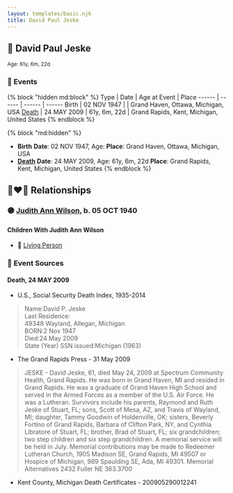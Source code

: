 ```yaml
---
layout: templates/basic.njk
title: David Paul Jeske
---
```

## 🔵 David Paul Jeske
<small>Age: 61y, 6m, 22d</small>

### 📆 Events

{% block "hidden md:block" %}
Type | Date | Age at Event | Place
------ | ------ | ------ | ------
Birth | 02 NOV 1947 |  | Grand Haven, Ottawa, Michigan, USA
[Death](#event-event-3) | 24 MAY 2009 | 61y, 6m, 22d | Grand Rapids, Kent, Michigan, United States
{% endblock %}

{% block "md:hidden" %}
- **Birth**
**Date**: 02 NOV 1947, Age:
**Place**: Grand Haven, Ottawa, Michigan, USA
- **[Death](#event-event-3)**
**Date**: 24 MAY 2009, Age: 61y, 6m, 22d
**Place**: Grand Rapids, Kent, Michigan, United States
{% endblock %}

## 👩‍❤️‍👨 Relationships

### 🟣 [Judith Ann Wilson](/people/5/50745588), b. 05 OCT 1940

#### Children With Judith Ann Wilson
* 🔵 [Living Person](/people/8/87801312)
### 📰 Event Sources

#### <a id="event-event-3"></a> Death, 24 MAY 2009
* U.S., Social Security Death Index, 1935-2014
>   
  > Name:David P. Jeske  
  > Last Residence:  
  > 49348 Wayland, Allegan, Michigan  
  > BORN:2 Nov 1947  
  > Died:24 May 2009  
  > State (Year) SSN issued:Michigan (1963)
* The Grand Rapids Press  - 31 May 2009
>   
  > JESKE - David Jeske, 61, died May 24, 2009 at Spectrum Community Health, Grand Rapids. He was born in Grand Haven, MI and resided in Grand Rapids. He was a graduate of Grand Haven High School and served in the Armed Forces as a member of the U.S. Air Force. He was a Lutheran. Survivors include his parents, Raymond and Ruth Jeske of Stuart, FL; sons, Scott of Mesa, AZ, and Travis of Wayland, MI; daughter, Tammy Goodwin of Holdenville, OK; sisters, Beverly Fortino of Grand Rapids, Barbara of Clifton Park, NY, and Cynthia Libratore of Stuart, FL; brother, Brad of Stuart, FL; six grandchildren; two step children and six step grandchildren. A memorial service will be held in July. Memorial contributions may be made to Redeemer Lutheran Church, 1905 Madison SE, Grand Rapids, MI 49507 or Hospice of Michigan, 989 Spaulding SE, Ada, MI 49301. Memorial Alternatives 2432 Fuller NE 363.3700
* Kent County, Michigan Death Certificates  - 200905290012241
